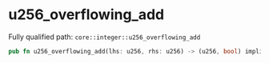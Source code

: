 # u256_overflowing_add

Fully qualified path: `core::integer::u256_overflowing_add`

```rust
pub fn u256_overflowing_add(lhs: u256, rhs: u256) -> (u256, bool) implicits(RangeCheck) nopanic
```

